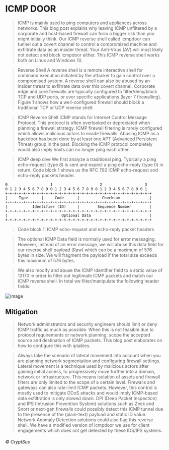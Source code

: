 # ICMP DOOR

>ICMP is mainly used to ping computers and appliances across networks. This blog post explains why leaving ICMP unfiltered by a corporate and host-based firewall can form a bigger risk than you might initially think. Our ICMP reverse shell called icmpdoor can tunnel out a covert channel to control a compromised machine and exfiltrate data as an insider threat. Your Anti-Virus (AV) will most likely not detect and block icmpdoor either. This ICMP reverse shell works both on Linux and Windows 10.

>Reverse Shell
A reverse shell is a remote interactive shell for command execution initiated by the attacker to gain control over a compromised system. A reverse shell can also be abused by an insider threat to exfiltrate data over this covert channel. Corporate edge and core firewalls are typically configured to filter/deny/block TCP and UDP ports, or ever specific applications (layer 7 firewalling). Figure 1 shows how a well-configured firewall should block a traditional TCP or UDP reverse shell:

>ICMP Reverse Shell
ICMP stands for Internet Control Message Protocol. This protocol is often overlooked or depreciated when planning a firewall strategy. ICMP firewall filtering is rarely configured which allows malicious actors to evade firewalls. Abusing ICMP as a backdoor has been done by at least one APT (Advanced Persistent Threat) group in the past. Blocking the ICMP protocol completely would also imply hosts can no longer ping each other.

>ICMP deep dive
We first analyze a traditional ping. Typically a ping echo-request (type 8) is sent and expect a ping echo-reply (type 0) in return. Code block 1 shows us the RFC 792 ICMP echo-request and echo-reply packets header.
```
0                   1                     2                   3
0 1 2 3 4 5 6 7 8 9 0 1 2 3 4 5 6 7 8 9 0 1 2 3 4 5 6 7 8 9 0 1
+-+-+-+-+-+-+-+-+-+-+-+-+-+-+-+-+-+-+-+-+-+-+-+-+-+-+-+-+-+-+-+-+
|     Type      |     Code      |          Checksum             |
+-+-+-+-+-+-+-+-+-+-+-+-+-+-+-+-+-+-+-+-+-+-+-+-+-+-+-+-+-+-+-+-+
|           Identifier (ID)     |        Sequence Number        |
+-+-+-+-+-+-+-+-+-+-+-+-+-+-+-+-+-+-+-+-+-+-+-+-+-+-+-+-+-+-+-+-+
|                        Optional Data                          |
+-+-+-+-+-+-+-+-+-+-+-+-+-+-+-+-+-+-+-+-+-+-+-+-+-+-+-+-+-+-+-+-+
```
>Code block 1: ICMP echo-request and echo-reply packet headers

>The optional ICMP Data field is normally used for error messaging. However, instead of an error message, we will abuse this data field for our reverse shell payload (Raw) which can be a maximum of 576 bytes in size. We will fragment the payload if the total size exceeds this maximum of 576 bytes.

>We also modify and abuse the ICMP Identifier field to a static value of 13170 in order to filter out legitimate ICMP packets and match our ICMP reverse shell. In total we filter/manipulate the following header fields:

![image](https://user-images.githubusercontent.com/83721477/146623147-83af23a5-63c5-4b3a-935b-38cc0da04119.png)

## Mitigation
>Network administrators and security engineers should limit or deny ICMP traffic as much as possible. When this is not feasible due to protocol requirements or network planning, scope the accepted source and destination of ICMP packets. This blog post elaborates on how to configure this with iptables.

>Always take the scenario of lateral movement into account when you are planning network segmentation and configuring firewall settings. Lateral movement is a technique used by malicious actors after gaining initial access, to progressively move further into a domain, network or infrastructure. This means isolation of assets and firewall filters are only limited to the scope of a certain level.
Firewalls and gateways can also rate-limit ICMP packets. However, this control is mostly used to mitigate DDoS attacks and would imply ICMP-based data exfiltration is only slowed down.
DPI (Deep Packet Inspection) and IPS (Intrusion Prevention System) solutions such as Zeek and Snort or next-gen firewalls could possibly detect this ICMP tunnel due to the presence of the (plain-text) payload and static ID value. Network Anomaly Detection solutions could also flag this reverse shell. We have a modified version of icmpdoor we use for client engagements which does not get detected by these IDS/IPS systems.

###### © CryptSus
